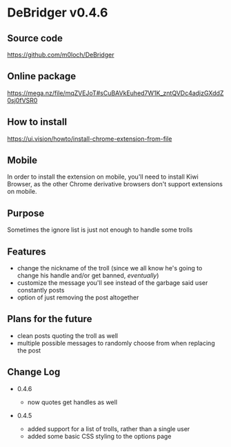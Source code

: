 # DeBridger v0.4.6

## Source code
https://github.com/m0loch/DeBridger

## Online package
https://mega.nz/file/mqZVEJoT#sCuBAVkEuhed7W1K_zntQVDc4adjzGXddZ0sj0fVSR0

## How to install
https://ui.vision/howto/install-chrome-extension-from-file

## Mobile
In order to install the extension on mobile, you'll need to install Kiwi Browser, as the other Chrome derivative browsers don't support extensions on mobile.

## Purpose
Sometimes the ignore list is just not enough to handle some trolls

## Features
- change the nickname of the troll (since we all know he's going to change his handle and/or get banned, _eventually_)
- customize the message you'll see instead of the garbage said user constantly posts
- option of just removing the post altogether

## Plans for the future
- clean posts quoting the troll as well
- multiple possible messages to randomly choose from when replacing the post

## Change Log
- 0.4.6
  * now quotes get handles as well

- 0.4.5
  * added support for a list of trolls, rather than a single user
  * added some basic CSS styling to the options page
